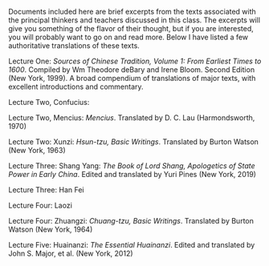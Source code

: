 Documents included here are brief excerpts from the texts associated with the principal thinkers and teachers discussed in this class.  The excerpts will give you something of the flavor of their thought, but if you are interested, you will probably want to go on and read more.  Below I have listed a few authoritative translations of these texts.  

Lecture One: _Sources of Chinese Tradition, Volume 1: From Earliest Times to 1600_.  Compiled by Wm Theodore deBary and Irene Bloom.  Second Edition (New York, 1999).  A broad compendium of translations of major texts, with excellent introductions and commentary.

Lecture Two, Confucius: 

Lecture Two, Mencius: _Mencius_. Translated by D. C. Lau (Harmondsworth, 1970)

Lecture Two: Xunzi: _Hsun-tzu, Basic Writings_. Translated by Burton Watson (New York, 1963) 

Lecture Three: Shang Yang: _The Book of Lord Shang, Apologetics of State Power in Early China_. Edited and translated by Yuri Pines (New York, 2019)

Lecture Three: Han Fei

Lecture Four: Laozi

Lecture Four: Zhuangzi: _Chuang-tzu, Basic Writings_. Translated by Burton Watson (New York, 1964)

Lecture Five: Huainanzi: _The Essential Huainanzi_. Edited and translated by John S. Major, et al. (New York, 2012)

